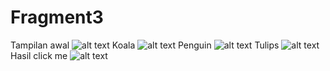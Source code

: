 # Fragment3
Tampilan awal
![alt text](https://github.com/rizalagus26rpl/Fragment2/blob/master/Fragment2_1.jpg?raw=true)
Koala
![alt text](https://github.com/rizalagus26rpl/Fragment2/blob/master/Fragment2_2.jpg?raw=true)
Penguin
![alt text](https://github.com/rizalagus26rpl/Fragment2/blob/master/Fragment2_3.jpg?raw=true)
Tulips
![alt text](https://github.com/rizalagus26rpl/Fragment2/blob/master/Fragment2_4.jpg?raw=true)
Hasil click me
![alt text](https://github.com/rizalagus26rpl/Fragment2/blob/master/Fragment2_5.jpg?raw=true)
